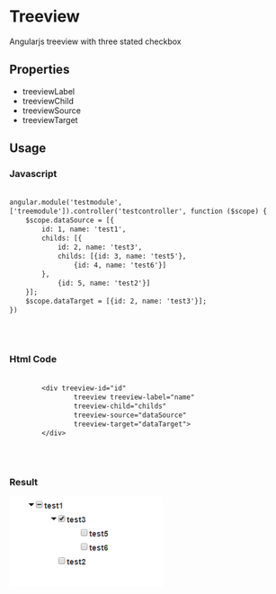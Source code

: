 <html ng-app="testmodule">
<head lang="en">
    <meta charset="UTF-8">
    <title></title>
    <link rel="stylesheet" href="src/main/webapp/css/bootstrap.css">
    <link href="src/main/webapp/css/bootstrap-theme.css">
    <script type="text/javascript" src="src/main/webapp/js/jquery-2.1.1.js"></script>
    <script type="text/javascript" src="src/main/webapp/js/bootstrap.js"></script>
    <script type="text/javascript" src="src/main/webapp/js/angular.js"></script>
    <script type="text/javascript" src="src/main/webapp/js/tree.js"></script>
    <script type="text/javascript" src="src/main/webapp/js/testmodule.js"></script>
    <link rel="stylesheet" href="src/main/webapp/css/treeview.css">
</head>
<body ng-controller="testcontroller">
<h1>Treeview</h1>

<span>Angularjs treeview with three stated checkbox</span>

<h2>Properties</h2>
<ul>
    <li>treeviewLabel</li>
    <li>treeviewChild</li>
    <li>treeviewSource</li>
    <li>treeviewTarget</li>

</ul>
<h2>Usage</h2>
<h3>Javascript</h3>
<pre>
    <code>
angular.module('testmodule', ['treemodule']).controller('testcontroller', function ($scope) {
    $scope.dataSource = [{
        id: 1, name: 'test1',
        childs: [{
            id: 2, name: 'test3',
            childs: [{id: 3, name: 'test5'},
                {id: 4, name: 'test6'}]
        },
            {id: 5, name: 'test2'}]
    }];
    $scope.dataTarget = [{id: 2, name: 'test3'}];
})
    </code>
</pre>

<br/>
<h3>Html Code</h3>
<pre>
    <code>
        &lt;div treeview-id="id"
                treeview treeview-label="name"
                treeview-child="childs"
                treeview-source="dataSource"
                treeview-target="dataTarget"&gt;
        &lt;/div&gt;
    </code>
</pre>
<br/>
<h3>Result</h3>
<img src="result.png"/>
</body>
</html>
